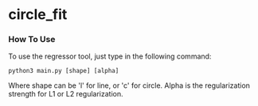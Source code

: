# circle_fit

### How To Use
To use the regressor tool, just type in the following command:
```
python3 main.py [shape] [alpha]
```

Where shape can be 'l' for line, or 'c' for circle. Alpha is the regularization strength for L1 or L2 regularization.
